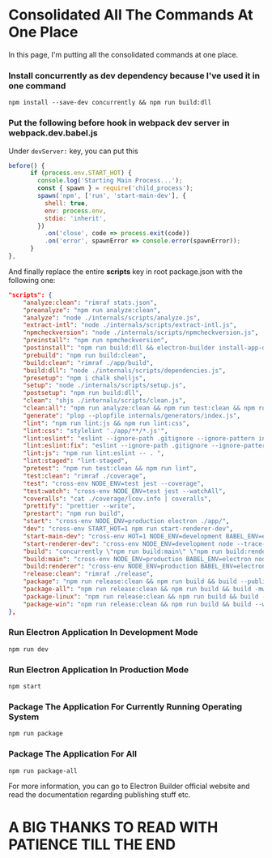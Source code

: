 # Consolidated All The Commands At One Place

In this page, I'm putting all the consolidated commands at one place.

### Install concurrently as dev dependency because I've used it in one command
```Shell
npm install --save-dev concurrently && npm run build:dll
```

### Put the following before hook in webpack dev server in webpack.dev.babel.js
Under ```devServer:``` key, you can put this
```Javascript
before() {
      if (process.env.START_HOT) {
        console.log('Starting Main Process...');
        const { spawn } = require('child_process');
        spawn('npm', ['run', 'start-main-dev'], {
          shell: true,
          env: process.env,
          stdio: 'inherit',
        })
          .on('close', code => process.exit(code))
          .on('error', spawnError => console.error(spawnError));
      }
},
```

And finally replace the entire **scripts** key in root package.json with the following one:

```Json
"scripts": {
    "analyze:clean": "rimraf stats.json",
    "preanalyze": "npm run analyze:clean",
    "analyze": "node ./internals/scripts/analyze.js",
    "extract-intl": "node ./internals/scripts/extract-intl.js",
    "npmcheckversion": "node ./internals/scripts/npmcheckversion.js",
    "preinstall": "npm run npmcheckversion",
    "postinstall": "npm run build:dll && electron-builder install-app-deps package.json",
    "prebuild": "npm run build:clean",
    "build:clean": "rimraf ./app/build",
    "build:dll": "node ./internals/scripts/dependencies.js",
    "presetup": "npm i chalk shelljs",
    "setup": "node ./internals/scripts/setup.js",
    "postsetup": "npm run build:dll",
    "clean": "shjs ./internals/scripts/clean.js",
    "clean:all": "npm run analyze:clean && npm run test:clean && npm run build:clean",
    "generate": "plop --plopfile internals/generators/index.js",
    "lint": "npm run lint:js && npm run lint:css",
    "lint:css": "stylelint './app/**/*.js'",
    "lint:eslint": "eslint --ignore-path .gitignore --ignore-pattern internals/scripts",
    "lint:eslint:fix": "eslint --ignore-path .gitignore --ignore-pattern internals/scripts --fix",
    "lint:js": "npm run lint:eslint -- . ",
    "lint:staged": "lint-staged",
    "pretest": "npm run test:clean && npm run lint",
    "test:clean": "rimraf ./coverage",
    "test": "cross-env NODE_ENV=test jest --coverage",
    "test:watch": "cross-env NODE_ENV=test jest --watchAll",
    "coveralls": "cat ./coverage/lcov.info | coveralls",
    "prettify": "prettier --write",
    "prestart": "npm run build",
    "start": "cross-env NODE_ENV=production electron ./app/",
    "dev": "cross-env START_HOT=1 npm run start-renderer-dev",
    "start-main-dev": "cross-env HOT=1 NODE_ENV=development BABEL_ENV=electron electron -r babel-register ./app/electron/main.dev.js",
    "start-renderer-dev": "cross-env NODE_ENV=development node --trace-warnings ./node_modules/webpack-dev-server/bin/webpack-dev-server --config internals/webpack/webpack.dev.babel.js",
    "build": "concurrently \"npm run build:main\" \"npm run build:renderer\"",
    "build:main": "cross-env NODE_ENV=production BABEL_ENV=electron node --trace-warnings -r babel-register ./node_modules/webpack/bin/webpack --config internals/webpack/webpack.main.prod.js --colors",
    "build:renderer": "cross-env NODE_ENV=production BABEL_ENV=electron node --trace-warnings -r babel-register ./node_modules/webpack/bin/webpack --config internals/webpack/webpack.prod.babel.js --colors",
    "release:clean": "rimraf ./release",
    "package": "npm run release:clean && npm run build && build --publish never",
    "package-all": "npm run release:clean && npm run build && build -mwl",
    "package-linux": "npm run release:clean && npm run build && build --linux",
    "package-win": "npm run release:clean && npm run build && build --win --x64"
},
```

### Run Electron Application In Development Mode
```Shell
npm run dev
```

### Run Electron Application In Production Mode
```Shell
npm start
```

### Package The Application For Currently Running Operating System
```Shell
npm run package
```

### Package The Application For All
```Shell
npm run package-all
```

For more information, you can go to Electron Builder official website and read the documentation regarding publishing stuff etc.

# A BIG THANKS TO READ WITH PATIENCE TILL THE END